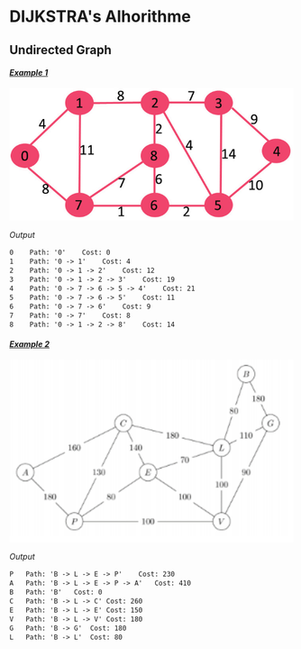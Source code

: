 # DIJKSTRA's Alhorithme

## Undirected Graph

#### <u>*Example 1*</u>

<img title="" src="./images/algo_example.jpg" alt="Exemple of Dijkstra's Algorithm" data-align="center">

*Output*

```text
0    Path: '0'    Cost: 0
1    Path: '0 -> 1'    Cost: 4
2    Path: '0 -> 1 -> 2'    Cost: 12
3    Path: '0 -> 1 -> 2 -> 3'    Cost: 19
4    Path: '0 -> 7 -> 6 -> 5 -> 4'    Cost: 21
5    Path: '0 -> 7 -> 6 -> 5'    Cost: 11
6    Path: '0 -> 7 -> 6'    Cost: 9
7    Path: '0 -> 7'    Cost: 8
8    Path: '0 -> 1 -> 2 -> 8'    Cost: 14
```

#### <u>*Example 2*</u>

<img title="" src="./images/algo_example_2.png" alt="" data-align="center" width="558">

*Output*

```text
P	Path: 'B -> L -> E -> P'	Cost: 230
A	Path: 'B -> L -> E -> P -> A'	Cost: 410
B	Path: 'B'	Cost: 0
C	Path: 'B -> L -> C'	Cost: 260
E	Path: 'B -> L -> E'	Cost: 150
V	Path: 'B -> L -> V'	Cost: 180
G	Path: 'B -> G'	Cost: 180
L	Path: 'B -> L'	Cost: 80
```